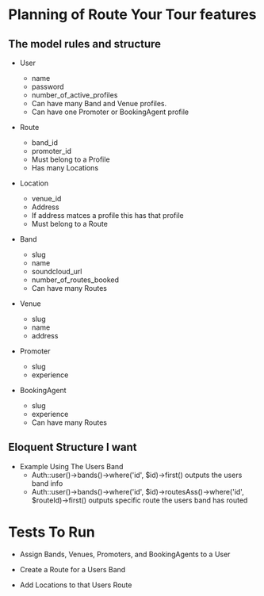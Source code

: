 # Planning of Route Your Tour features

## The model rules and structure

* User
	* name
	* password
	* number_of_active_profiles 
	* Can have many Band and Venue profiles.
	* Can have one Promoter or BookingAgent profile

* Route
	* band_id
	* promoter_id
	* Must belong to a Profile
	* Has many Locations

* Location
	* venue_id
	* Address
	* If address matces a profile this has that profile
	* Must belong to a Route

* Band
	* slug
	* name
	* soundcloud_url
	* number_of_routes_booked
	* Can have many Routes

* Venue
	* slug
	* name
	* address

* Promoter
	* slug
	* experience

* BookingAgent
	* slug
	* experience
	* Can have many Routes

## Eloquent Structure I want

* Example Using The Users Band
	* Auth::user()->bands()->where('id', $id)->first()  outputs the users band info
	* Auth::user()->bands()->where('id', $id)->routesAss()->where('id', $routeId)->first() outputs specific route the users band has routed

# Tests To Run

* Assign Bands, Venues, Promoters, and BookingAgents to a User

* Create a Route for a Users Band

* Add Locations to that Users Route

